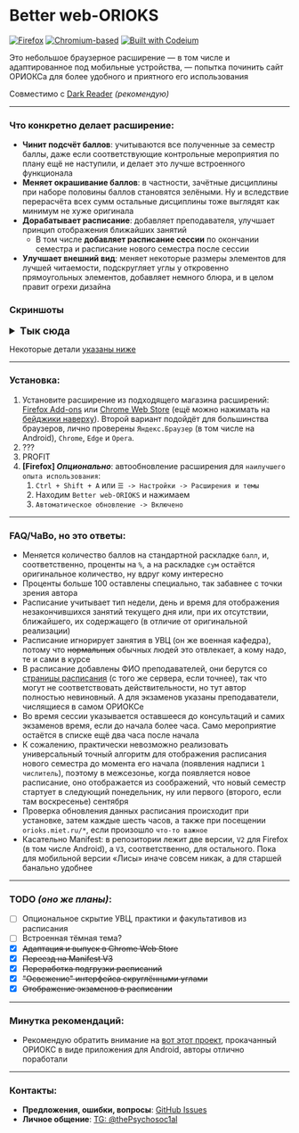 # Better web-ORIOKS

[![Firefox](https://img.shields.io/badge/Firefox_&_Android-7538c7?style=flat&logo=Firefox-Browser&logoColor=white)](https://addons.mozilla.org/ru/firefox/addon/better-web-orioks/)
[![Chromium-based](https://img.shields.io/badge/Chromium--based_&_Android-4285F4?style=flat&logo=GoogleChrome&logoColor=white)](https://chromewebstore.google.com/detail/better-web-orioks/lfklcdejbjncohabmalekhndjjafoacm?hl=ru)
[![Built with Codeium](https://codeium.com/badges/main)](https://codeium.com)

Это небольшое браузерное расширение — в том числе и адаптированное под мобильные
устройства, — попытка починить сайт ОРИОКСа для более удобного и приятного его
использования

Совместимо с [Dark Reader](https://github.com/darkreader/darkreader) _(рекомендую)_

---

### Что конкретно делает расширение:

- **Чинит подсчёт баллов**: учитываются все полученные за семестр баллы, даже если соответствующие
  контрольные мероприятия по плану ещё не наступили, и делает это лучше встроенного функционала
- **Меняет окрашивание баллов**: в частности, зачётные дисциплины при наборе половины баллов
  становятся зелёными. Ну и вследствие перерасчёта всех сумм остальные дисциплины тоже выглядят
  как минимум не хуже оригинала
- **Дорабатывает расписание**: добавляет преподавателя, улучшает принцип отображения ближайших занятий
    - В том числе **добавляет расписание сессии** по окончании семестра и расписание нового семестра
      после сессии
- **Улучшает внешний вид**: меняет некоторые размеры элементов для лучшей читаемости, подскругляет 
углы у откровенно прямоугольных элементов, добавляет немного блюра, и в целом правит огрехи дизайна

### Скриншоты
<details>
<summary style="font-size: large; font-weight: bold">Тык сюда</summary>

- Главная страница (новости)
![Главная страница](screenshots/main-page.png)


- Новость с размытием фона
![Новость с размытием фона](screenshots/news-blur.png)


- Страница с расписанием + экзамены
![Расписание + экзамены](screenshots/studying-page-exams.png)


- Страница с расписанием после экзаменов
![Расписание после экзаменов](screenshots/studying-page-after-exams.png)

</details>

Некоторые детали [указаны ниже](#faqчаво-но-это-ответы)

---

### Установка:

1. Установите расширение из подходящего магазина расширений: [Firefox Add-ons](https://addons.mozilla.org/ru/firefox/addon/better-web-orioks/)
   или [Chrome Web Store](https://chromewebstore.google.com/detail/better-web-orioks/lfklcdejbjncohabmalekhndjjafoacm?hl=ru) (ещё можно нажимать на [бейджики наверху](#better-web-orioks)).
   Второй вариант подойдёт для большинства браузеров, лично проверены `Яндекс.Браузер` (в том числе
   на Android), `Chrome`, `Edge` и `Opera`.
2. ??? 
3. PROFIT
4. **[Firefox] _Опционально_**: автообновление расширения для `наилучшего опыта использования`:
    1. `Ctrl + Shift + A` или `☰ -> Настройки -> Расширения и темы`
    2. Находим `Better web-ORIOKS` и нажимаем
    3. `Автоматическое обновление -> Включено`

---

### FAQ/ЧаВо, но это ответы:

- Меняется количество баллов на стандартной раскладке `балл`, и, соответственно, проценты
  на `%`, а на раскладке `сум` остаётся оригинальное количество, ну вдруг кому интересно
- Проценты больше 100 оставлены специально, так забавнее с точки зрения автора
- Расписание учитывает тип недели, день и время для отображения незакончившихся занятий
  текущего дня или, при их отсутствии, ближайшего, их содержащего (в отличие от оригинальной
  реализации)
- Расписание игнорирует занятия в УВЦ (он же военная кафедра), потому что ~~нормальных~~
  обычных людей это отвлекает, а кому надо, те и сами в курсе
- В расписание добавлены ФИО преподавателей, они берутся со [страницы расписания](https://miet.ru/schedule)
  (с того же сервера, если точнее), так что могут не соответствовать действительности, но тут
  автор полностью невиновный. А для экзаменов указаны преподаватели, числящиеся в самом ОРИОКСе
- Во время сессии указывается оставшееся до консультаций и самих экзаменов время, если 
  до начала более часа. Само мероприятие остаётся в списке ещё два часа после начала
- К сожалению, практически невозможно реализовать универсальный точный алгоритм для отображения 
  расписания нового семестра до момента его начала (появления надписи `1 числитель`), поэтому
  в межсезонье, когда появляется новое расписание, оно отображается из соображений, что новый
  семестр стартует в следующий понедельник, ну или первого (второго, если там воскресенье) сентября
- Проверка обновления данных расписания происходит при установке, затем каждые шесть часов, а также 
  при посещении `orioks.miet.ru/*`, если произошло `что-то важное` 
- Касательно Manifest: в репозитории лежит две версии, `V2` для Firefox (в том числе Android),
  а `V3`, соответственно, для остального. Пока для мобильной версии «Лисы» иначе совсем никак, а для
  старшей банально удобнее

---

### TODO _(оно же планы)_:

- [ ] Опциональное скрытие УВЦ, практики и факультативов из расписания
- [ ] Встроенная тёмная тема?
- [x] ~~Адаптация и выпуск в Chrome Web Store~~
- [x] ~~Переезд на Manifest V3~~
- [x] ~~Переработка подгрузки расписаний~~
- [x] ~~"Освежение" интерфейса скруглёнными углами~~
- [x] ~~Отображение экзаменов в расписании~~

---

### Минутка рекомендаций:

- Рекомендую обратить внимание на [вот этот проект](https://github.com/luntikius/BetterOrioks), прокачанный ОРИОКС в виде приложения для Android, 
  авторы отлично поработали

---

### Контакты:

- **Предложения, ошибки, вопросы**: [GitHub Issues](https://github.com/Psychosoc1al/better-web-orioks/issues)
- **Личное общение**: [TG: @thePsychosoc1al](https://t.me/thePsychosoc1al)
